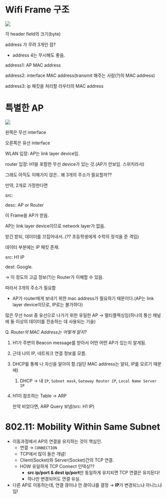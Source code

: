 # Wifi Frame 구조

![](./assets/ch18/2022-11-13-22-45-23.png)

각 header field의 크기(byte)

address 가 무려 3개인 점?

- address 4는 무시해도 좋음.

address1: AP MAC address

address2: interface MAC address(transmit 해주는 사람(?)의 MAC address)

address3: ip 패킷을 처리할 라우터의 MAC address

# 특별한 AP

![](./assets/ch18/2022-11-13-22-48-11.png)

왼쪽은 무선 interface

오른쪽은 유선 interface

WLAN 입장: AP는 link layer device임.

router 입장: H1을 포함한 무선 device가 있는 것.(AP가 안보임. 스위치라서)

그래도 아직도 이해가지 않은.. 왜 3개의 주소가 필요할까??

만약, 2개로 가정한다면

src:

desc: AP or Router

이 Frame을 AP가 받음.

AP는 link layer device이므로 network layer가 없음.

받긴 받되, 데이터를 끄집어내서..(?? 초등학생에게 수학의 정석을 준 격임)

데이터 부분에는 IP 패킷 존재.

src: H1 IP

dest: Google.

→ 이 정도의 고급 정보(?)는 Router가 이해할 수 있음.

따라서 3개의 주소가 필요함

- AP가 router에게 보내기 위한 mac address가 필요하기 때문이다.(AP는 link layer device이므로, IP로는 불가하다)

많은 무선 host 중 유선으로 나가기 위한 유일한 AP → 멀티플렉싱임(하나의 통신 채널에 둘 이상의 데이터를 전송하는 데 사용되는 기술)

Q. _Router의 MAC Address는 어떻게 알지?_

1. H1가 주변의 Beacon message를 받아서 어떤 어떤 AP가 있는지 알게됨.
2. 근데 나의 IP, 네트워크 연결 정보를 모름.
3. DHCP를 통해 나 자신을 알아야 함.(일단 MAC address는 알되, IP를 모르기 때문에)
   1. DHCP → 내 `IP`, `Subnet mask`, `Gateway Router IP`, `Local Name Server IP`
4. H1이 참조하는 Table → ARP

   만약 비었다면, ARP Query 보냄(src: H1 IP)

# **802.11: Mobility Within Same Subnet**

- 이동과정에서 AP의 연결을 유지하는 것이 핵심인.
  - 연결 → `CONNECTION`
  - TCP에서 많이 들은 개념!
  - Client(Socket)와 Server(Socket)간의 TCP 연결.
  - HOW 유일하게 TCP Connect 인덱싱??
    - **src ip/port & dest ip/port**만 동일하게 유지되면 TCP 연결은 유지된다!
    - 하나만 변경되어도 연결 유실.
- 다른 AP로 이동하는데, 연결 끊이냐 안 끊이냐를 결정 → **IP**가 변경되느냐 아니느냐임!
